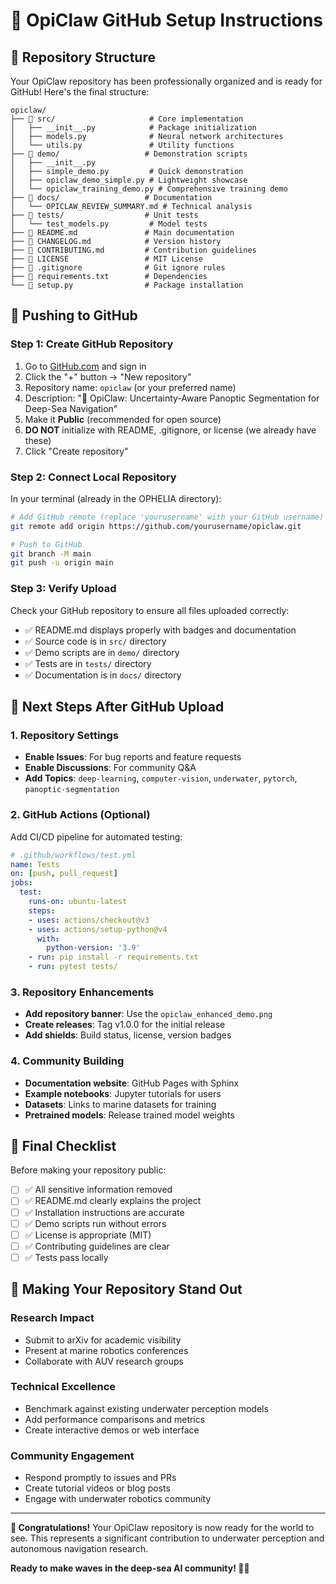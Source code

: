 # 🌊 OpiClaw GitHub Setup Instructions

## 📁 Repository Structure

Your OpiClaw repository has been professionally organized and is ready for GitHub! Here's the final structure:

```
opiclaw/
├── 📁 src/                     # Core implementation
│   ├── __init__.py            # Package initialization
│   ├── models.py              # Neural network architectures
│   └── utils.py               # Utility functions
├── 📁 demo/                   # Demonstration scripts
│   ├── __init__.py
│   ├── simple_demo.py         # Quick demonstration
│   ├── opiclaw_demo_simple.py # Lightweight showcase
│   └── opiclaw_training_demo.py # Comprehensive training demo
├── 📁 docs/                   # Documentation
│   └── OPICLAW_REVIEW_SUMMARY.md # Technical analysis
├── 📁 tests/                  # Unit tests
│   └── test_models.py         # Model tests
├── 📄 README.md               # Main documentation
├── 📄 CHANGELOG.md            # Version history
├── 📄 CONTRIBUTING.md         # Contribution guidelines
├── 📄 LICENSE                 # MIT License
├── 📄 .gitignore              # Git ignore rules
├── 📄 requirements.txt        # Dependencies
└── 📄 setup.py                # Package installation
```

## 🚀 Pushing to GitHub

### Step 1: Create GitHub Repository

1. Go to [GitHub.com](https://github.com) and sign in
2. Click the "+" button → "New repository"
3. Repository name: `opiclaw` (or your preferred name)
4. Description: "🌊 OpiClaw: Uncertainty-Aware Panoptic Segmentation for Deep-Sea Navigation"
5. Make it **Public** (recommended for open source)
6. **DO NOT** initialize with README, .gitignore, or license (we already have these)
7. Click "Create repository"

### Step 2: Connect Local Repository

In your terminal (already in the OPHELIA directory):

```bash
# Add GitHub remote (replace 'yourusername' with your GitHub username)
git remote add origin https://github.com/yourusername/opiclaw.git

# Push to GitHub
git branch -M main
git push -u origin main
```

### Step 3: Verify Upload

Check your GitHub repository to ensure all files uploaded correctly:

- ✅ README.md displays properly with badges and documentation
- ✅ Source code is in `src/` directory
- ✅ Demo scripts are in `demo/` directory  
- ✅ Tests are in `tests/` directory
- ✅ Documentation is in `docs/` directory

## 🎯 Next Steps After GitHub Upload

### 1. Repository Settings
- **Enable Issues**: For bug reports and feature requests
- **Enable Discussions**: For community Q&A
- **Add Topics**: `deep-learning`, `computer-vision`, `underwater`, `pytorch`, `panoptic-segmentation`

### 2. GitHub Actions (Optional)
Add CI/CD pipeline for automated testing:

```yaml
# .github/workflows/test.yml
name: Tests
on: [push, pull_request]
jobs:
  test:
    runs-on: ubuntu-latest
    steps:
    - uses: actions/checkout@v3
    - uses: actions/setup-python@v4
      with:
        python-version: '3.9'
    - run: pip install -r requirements.txt
    - run: pytest tests/
```

### 3. Repository Enhancements
- **Add repository banner**: Use the `opiclaw_enhanced_demo.png`
- **Create releases**: Tag v1.0.0 for the initial release
- **Add shields**: Build status, license, version badges

### 4. Community Building
- **Documentation website**: GitHub Pages with Sphinx
- **Example notebooks**: Jupyter tutorials for users
- **Datasets**: Links to marine datasets for training
- **Pretrained models**: Release trained model weights

## 📝 Final Checklist

Before making your repository public:

- [ ] ✅ All sensitive information removed
- [ ] ✅ README.md clearly explains the project
- [ ] ✅ Installation instructions are accurate
- [ ] ✅ Demo scripts run without errors
- [ ] ✅ License is appropriate (MIT)
- [ ] ✅ Contributing guidelines are clear
- [ ] ✅ Tests pass locally

## 🌟 Making Your Repository Stand Out

### Research Impact
- Submit to arXiv for academic visibility
- Present at marine robotics conferences
- Collaborate with AUV research groups

### Technical Excellence
- Benchmark against existing underwater perception models
- Add performance comparisons and metrics
- Create interactive demos or web interface

### Community Engagement
- Respond promptly to issues and PRs
- Create tutorial videos or blog posts
- Engage with underwater robotics community

---

**🎉 Congratulations!** Your OpiClaw repository is now ready for the world to see. This represents a significant contribution to underwater perception and autonomous navigation research.

**Ready to make waves in the deep-sea AI community! 🌊🤖** 